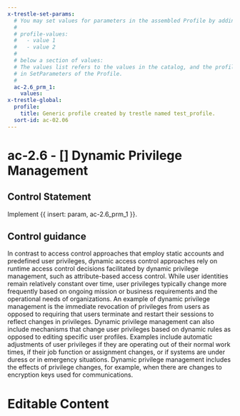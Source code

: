 ```yaml
---
x-trestle-set-params:
  # You may set values for parameters in the assembled Profile by adding
  #
  # profile-values:
  #   - value 1
  #   - value 2
  #
  # below a section of values:
  # The values list refers to the values in the catalog, and the profile-values represent values
  # in SetParameters of the Profile.
  #
  ac-2.6_prm_1:
    values:
x-trestle-global:
  profile:
    title: Generic profile created by trestle named test_profile.
  sort-id: ac-02.06
---
```


# ac-2.6 - \[\] Dynamic Privilege Management

## Control Statement

Implement {{ insert: param, ac-2.6_prm_1 }}.

## Control guidance

In contrast to access control approaches that employ static accounts and predefined user privileges, dynamic access control approaches rely on runtime access control decisions facilitated by dynamic privilege management, such as attribute-based access control. While user identities remain relatively constant over time, user privileges typically change more frequently based on ongoing mission or business requirements and the operational needs of organizations. An example of dynamic privilege management is the immediate revocation of privileges from users as opposed to requiring that users terminate and restart their sessions to reflect changes in privileges. Dynamic privilege management can also include mechanisms that change user privileges based on dynamic rules as opposed to editing specific user profiles. Examples include automatic adjustments of user privileges if they are operating out of their normal work times, if their job function or assignment changes, or if systems are under duress or in emergency situations. Dynamic privilege management includes the effects of privilege changes, for example, when there are changes to encryption keys used for communications.

# Editable Content

<!-- Make additions and edits below -->
<!-- The above represents the contents of the control as received by the profile, prior to additions. -->
<!-- If the profile makes additions to the control, they will appear below. -->
<!-- The above markdown may not be edited but you may edit the content below, and/or introduce new additions to be made by the profile. -->
<!-- If there is a yaml header at the top, parameter values may be edited. Use --set-parameters to incorporate the changes during assembly. -->
<!-- The content here will then replace what is in the profile for this control, after running profile-assemble. -->
<!-- The current profile has no added parts for this control, but you may add new ones here. -->
<!-- Each addition must have a heading either of the form ## Control my_addition_name -->
<!-- or ## Part a. (where the a. refers to one of the control statement labels.) -->
<!-- "## Control" parts are new parts added after the statement part. -->
<!-- "## Part" parts are new parts added into the top-level statement part with that label. -->
<!-- Subparts may be added with nested hash levels of the form ### My Subpart Name -->
<!-- underneath the parent ## Control or ## Part being added -->
<!-- See https://ibm.github.io/compliance-trestle/tutorials/ssp_profile_catalog_authoring/ssp_profile_catalog_authoring for guidance. -->
